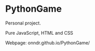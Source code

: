 # PythonGame

 Personal project.
 
 Pure JavaScript, HTML and CSS
 
 Webpage: onndr.github.io/PythonGame/ 
